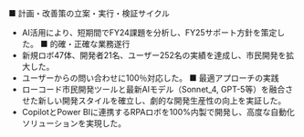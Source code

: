 ■ 計画・改善策の立案・実行・検証サイクル
- AI活用により、短期間でFY24課題を分析し、FY25サポート方針を策定した。
■ 的確・正確な業務遂行
- 新規ロボ47体、開発者21名、ユーザー252名の実績を達成し、市民開発を拡大した。
- ユーザーからの問い合わせに100％対応した。
■ 最適アプローチの実践
- ローコード市民開発ツールと最新AIモデル（Sonnet_4, GPT-5等）を融合させた新しい開発スタイルを確立し、劇的な開発生産性の向上を実証した。
- CopilotとPower BIに連携するRPAロボを100%内製で開発し、高度な自動化ソリューションを実現した。